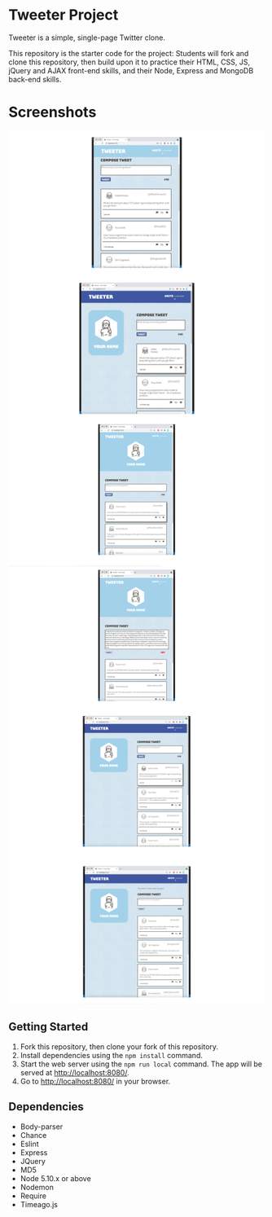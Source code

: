 # Tweeter Project

Tweeter is a simple, single-page Twitter clone.

This repository is the starter code for the project: Students will fork and clone this repository, then build upon it to practice their HTML, CSS, JS, jQuery and AJAX front-end skills, and their Node, Express and MongoDB back-end skills.

# Screenshots

![Screenshot of tweets, zoomed in](https://github.com/emikeke/tweeter/blob/master/docs/zoomIn.png)
![Screenshot of a layout of a responsive web design, zoomed in](https://github.com/emikeke/tweeter/blob/master/docs/zoomIn2.png)
![Screenshot of tweets](https://github.com/emikeke/tweeter/blob/master/docs/verticalView.png)
![Screenshot of tweet error](https://github.com/emikeke/tweeter/blob/master/docs/verticalViewError.png)
![Screenshot of a layout of a responsive web design](https://github.com/emikeke/tweeter/blob/master/docs/horizontalView.png)
![Screenshot of a layout of a responsive web design, error tweet](https://github.com/emikeke/tweeter/blob/master/docs/horizontalViewError.png)

## Getting Started

1. Fork this repository, then clone your fork of this repository.
2. Install dependencies using the `npm install` command.
3. Start the web server using the `npm run local` command. The app will be served at <http://localhost:8080/>.
4. Go to <http://localhost:8080/> in your browser.

## Dependencies

- Body-parser
- Chance
- Eslint
- Express
- JQuery
- MD5
- Node 5.10.x or above
- Nodemon 
- Require
- Timeago.js
